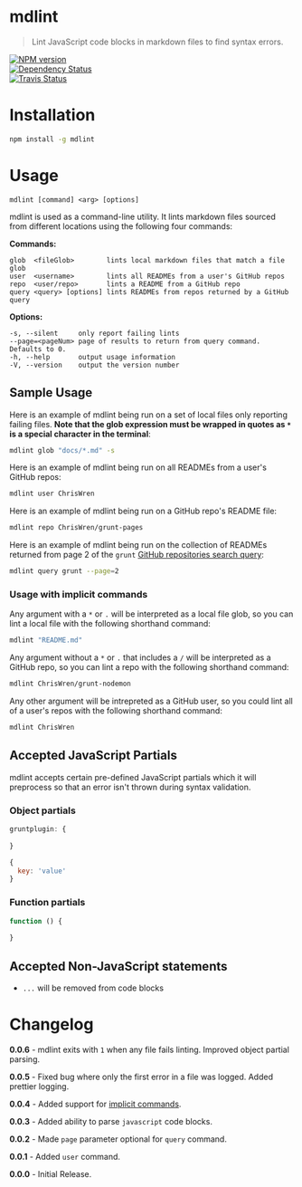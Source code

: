 # mdlint
> Lint JavaScript code blocks in markdown files to find syntax errors.

[![NPM version](https://badge.fury.io/js/mdlint.png)](http://badge.fury.io/js/mdlint)  
[![Dependency Status](https://gemnasium.com/ChrisWren/mdlint.png)](https://gemnasium.com/ChrisWren/mdlint)  
[![Travis Status](https://travis-ci.org/ChrisWren/mdlint.png)](https://travis-ci.org/ChrisWren/mdlint)

# Installation
```bash
npm install -g mdlint
```

# Usage

    mdlint [command] <arg> [options]

mdlint is used as a command-line utility. It lints markdown files sourced from different locations using the following four commands:


**Commands:**

    glob  <fileGlob>        lints local markdown files that match a file glob
    user  <username>        lints all READMEs from a user's GitHub repos
    repo  <user/repo>       lints a README from a GitHub repo
    query <query> [options] lints READMEs from repos returned by a GitHub query

**Options:**

    -s, --silent     only report failing lints
    --page=<pageNum> page of results to return from query command. Defaults to 0.
    -h, --help       output usage information
    -V, --version    output the version number

## Sample Usage

Here is an example of mdlint being run on a set of local files only reporting failing files. **Note that the glob expression must be wrapped in quotes as `*` is a special character in the terminal**:
```bash
mdlint glob "docs/*.md" -s
```

Here is an example of mdlint being run on all READMEs from a user's GitHub repos:
```bash
mdlint user ChrisWren
```


Here is an example of mdlint being run on a GitHub repo's README file:
```bash
mdlint repo ChrisWren/grunt-pages
```


Here is an example of mdlint being run on the collection of READMEs returned from page 2 of the `grunt` [GitHub repositories search query](http://developer.github.com/v3/search/#search-repositories):
```bash
mdlint query grunt --page=2
```

### Usage with implicit commands

Any argument with a `*` or `.` will be interpreted as a local file glob, so you can lint a local file with the following shorthand command:
```bash
mdlint "README.md"
```

Any argument without a `*` or `.` that includes a `/` will be interpreted as a GitHub repo, so you can lint a repo with the following shorthand command:
```bash
mdlint ChrisWren/grunt-nodemon
```

Any other argument will be intrepreted as a GitHub user, so you could lint all of a user's repos with the following shorthand command:
```bash
mdlint ChrisWren
```

## Accepted JavaScript Partials

mdlint accepts certain pre-defined JavaScript partials which it will preprocess so that an error isn't thrown during syntax validation.

### Object partials

```js
gruntplugin: {
  
}
```

```js
{
  key: 'value'
}
```

### Function partials
```js
function () {
  
}
```

## Accepted Non-JavaScript statements

- `...` will be removed from code blocks

# Changelog

**0.0.6** - mdlint exits with `1` when any file fails linting. Improved object partial parsing.

**0.0.5** - Fixed bug where only the first error in a file was logged. Added prettier logging.

**0.0.4** - Added support for [implicit commands](https://github.com/ChrisWren/mdlint#usage-with-implicit-commands).

**0.0.3** - Added ability to parse `javascript` code blocks.

**0.0.2** - Made `page` parameter optional for `query` command.

**0.0.1** - Added `user` command.

**0.0.0** - Initial Release.
